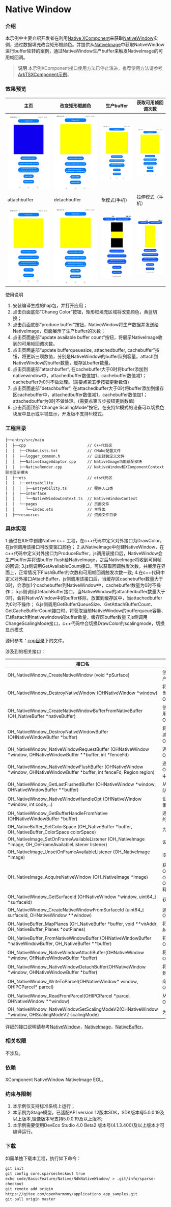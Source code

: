 # Native Window

### 介绍

本示例中主要介绍开发者在利用[Native XComponent](https://docs.openharmony.cn/pages/v4.1/zh-cn/application-dev/reference/apis-arkui/arkui-ts/ts-basic-components-xcomponent.md)来获取[NativeWindow](https://docs.openharmony.cn/pages/v4.0/zh-cn/application-dev/reference/native-apis/_native_window.md)实例，通过数据填充改变矩形框颜色。并提供从[NativeImage](https://docs.openharmony.cn/pages/v4.1/zh-cn/application-dev/reference/apis-arkgraphics2d/_o_h___native_image.md)中获取NativeWindow进行buffer轮转的案例，通过NativeWindow生产buffer来触发NativeImage的可用帧回调。

> **说明**
> 本示例XComponent接口使用方法已停止演进，推荐使用方法请参考[ArkTSXComponent示例](../ArkTSXComponent/README_zh.md)。
### 效果预览

| 主页                                           | 改变矩形框颜色                                           | 生产buffer                                          | 获取可用帧回调次数                                                 |
|----------------------------------------------|---------------------------------------------------|---------------------------------------------------|-----------------------------------------------------------|
| ![main](screenshots/device/Main.jpg)         | ![Draw Path](screenshots/device/ChangeColor.jpg)  | ![change color](screenshots/device/ProduceBuffer.jpg) | ![change color](screenshots/device/GetAvailableCount.jpg) |
| attachbuffer                                 | detachbuffer                                      | fit模式(手机）                                         | 拉伸模式（手机）                                                  |
| ![main](screenshots/device/AttachBuffer.jpg) | ![Draw Path](screenshots/device/DetachBuffer.jpg) | ![Draw Path](screenshots/device/scalefit.jpg)     | ![Draw Path](screenshots/device/scaledown.jpg)            |


使用说明

1. 安装编译生成的hap包，并打开应用；
2. 点击页面底部“Chaneg Color”按钮，矩形框填充区域将改变颜色，黄蓝切换；
3. 点击页面底部“produce buffer”按钮，NativeWindow将生产数据并发送给NativeImage，页面展示了生产buffer的次数；
4. 点击页面底部“update available buffer count”按钮，将展示NativeImage收到的可用帧回调次数。
5. 点击页面底部“update bufferqueuesize, attachedbuffer, cachebuffer"按钮，将更新三项数值，分别是NativeWindow的buffer队列容量，attach到NativeWindow的buffer数量，缓存区buffer数量。
6. 点击页面底部”attachbuffer“, 在cachebuffer大于0时将buffer添加到nativewindow中，attachedbuffer数值加1，cachebuffer数值减1；cachebuffer为0时不做处理。(需要点第五步按钮更新数值)
7. 点击页面底部”detachbuffer", 在attachedbuffer大于0时将buffer添加到缓存区cachebuffer中，attachedbuffer数值减1，cachebuffer数值加1； attachedbuffer为0时不做处理。(需要点第五步按钮更新数值)
8. 点击页面顶部"Change ScalingMode"按钮，在支持fit模式的设备可以切换色块居中显示或平铺显示，开发板不支持fit模式。

### 工程目录

```
├──entry/src/main
│  ├──cpp                           // C++代码区
│  │  ├──CMakeLists.txt             // CMake配置文件
│  │  ├──logger_common.h   			// 日志封装定义文件  
│  │  ├──NativeImageAdaptor.cpp     // NativeImage功能适配模块
│  │  ├──NativeRender.cpp           // NativeWindow和XComponentContext联合显示模块
│  ├──ets                           // ets代码区
│  │  ├──entryability
│  │  │  ├──EntryAbility.ts         // 程序入口类
|  |  ├──interface
│  │  │  └──NativeWindowContext.ts  // NativeWindowContext
│  │  └──pages                      // 页面文件
│  │     └──Index.ets               // 主界面
|  ├──resources         			// 资源文件目录
```

### 具体实现

1.通过在IDE中创建Native c++ 工程，在c++代码中定义对外接口为DrawColor，在js侧调用该接口可改变窗口颜色；
2.从NativeImage中创建NativeWindow，在c++代码中定义对外接口为ProduceBuffer，js调用该接口后，NativeWindow会生产buffer并将该buffer flush给NativeImage，之后NativeImage将收到可用帧的回调;
3.js侧调用GetAvailableCount接口，可以获取回调触发次数，并展示在界面上，正常情况下FlushBuffer的次数和可用帧回调触发次数一致;
4.在c++代码中定义对外接口AttachBuffer，js侧调用该接口后，当缓存区cachebuffer数量大于0时，会添加1个cachebuffer到NativeWindow中，cachebuffer数量为0时不操作；
5.js侧调用DetachBuffer接口，当NativeWindow的attachedbuffer数量大于0时，会将NativeWindow中的buffer移除，放置到缓存区中，当attachedbuffer为0时不操作；
6.js侧调用GetBufferQueueSize、GetAttachBufferCount、GetCacheBufferCount接口时，将获取当前NativeWindow的bufferqueue容量、已经attach到nativewindow的buffer数量，缓存区buffer数量
7.js侧调用ChangeScalingMode接口，c++代码中会切换DrawColor的scalingmode，切换显示模式

源码参考：[cpp目录](entry/src/main/cpp)下的文件。

涉及到的相关接口：


| 接口名 | 描述 |
| -------- | -------- |
| OH_NativeWindow_CreateNativeWindow (void *pSurface) | 创建OHNativeWindow实例，每次调用都会产生一个新的OHNativeWindow实例 |
| OH_NativeWindow_DestroyNativeWindow (OHNativeWindow *window) | 将OHNativeWindow对象的引用计数减1，当引用计数为0的时候，该OHNativeWindow对象会被析构掉 |
| OH_NativeWindow_CreateNativeWindowBufferFromNativeBuffer (OH_NativeBuffer *nativeBuffer) | 创建OHNativeWindowBuffer实例，每次调用都会产生一个新的OHNativeWindowBuffer实例 |
| OH_NativeWindow_DestroyNativeWindowBuffer (OHNativeWindowBuffer *buffer) | 将OHNativeWindowBuffer对象的引用计数减1，当引用计数为0的时候，该OHNativeWindowBuffer对象会被析构掉 |
| OH_NativeWindow_NativeWindowRequestBuffer (OHNativeWindow *window, OHNativeWindowBuffer **buffer, int *fenceFd) | 通过OHNativeWindow对象申请一块OHNativeWindowBuffer，用以内容生产 |
| OH_NativeWindow_NativeWindowFlushBuffer (OHNativeWindow *window, OHNativeWindowBuffer *buffer, int fenceFd, Region region) | 通过OHNativeWindow将生产好内容的OHNativeWindowBuffer放回到Buffer队列中，用以内容消费 |
| OH_NativeWindow_GetLastFlushedBuffer (OHNativeWindow *window, OHNativeWindowBuffer **buffer) | 从OHNativeWindow获取上次送回到buffer队列中的OHNativeWindowBuffer |
| OH_NativeWindow_NativeWindowHandleOpt (OHNativeWindow *window, int code,...) | 设置/获取OHNativeWindow的属性，包括设置/获取宽高、内容格式等 |
| OH_NativeWindow_GetBufferHandleFromNative (OHNativeWindowBuffer *buffer) | 通过OHNativeWindowBuffer获取该buffer的BufferHandle指针       |
| OH_NativeBuffer_SetColorSpace (OH_NativeBuffer *buffer, OH_NativeBuffer_ColorSpace colorSpace) | 为OH_NativeBuffer设置颜色空间属性                            |
| OH_NativeImage_SetOnFrameAvailableListener (OH_NativeImage *image, OH_OnFrameAvailableListener listener) | 设置帧可用回调                                               |
| OH_NativeImage_UnsetOnFrameAvailableListener (OH_NativeImage *image) | 取消设置帧可用回调                                           |
| OH_NativeImage_AcquireNativeWindow (OH_NativeImage *image)   | 获取与OH_NativeImage相关联的OHNativeWindow指针。 该OHNativeWindow后续不再需要时需要调用OH_NativeWindow_DestroyNativeWindow释放 |
| OH_NativeWindow_GetSurfaceId (OHNativeWindow *window, uint64_t *surfaceId) | 获取surfaceId |
| OH_NativeWindow_CreateNativeWindowFromSurfaceId (uint64_t surfaceId, OHNativeWindow **window) | 通过surfaceId获取对应的OHNativeWindow |
| OH_NativeBuffer_MapPlanes (OH_NativeBuffer *buffer, void **virAddr, OH_NativeBuffer_Planes *outPlanes) | 将OH_NativeBuffer对应的多通道ION内存映射到进程空间 |
| OH_NativeBuffer_FromNativeWindowBuffer (OHNativeWindowBuffer *nativeWindowBuffer, OH_NativeBuffer **buffer) | 将OHNativeWindowBuffer实例转换为OH_NativeBuffer实例 |
| OH_NativeWindow_NativeWindowAttachBuffer(OHNativeWindow *window, OHNativeWindowBuffer *buffer) | 将缓存区OHNativeWindowBuffer添加到OHNativeWindow中 |
| OH_NativeWindow_NativeWindowDetachBuffer(OHNativeWindow *window, OHNativeWindowBuffer *buffer) | 将OHNativeWindow中的buffer移除，放置到缓存区中 |
| OH_NativeWindow_WriteToParcel(OHNativeWindow* window, OHIPCParcel* parcel)| 向OHIPCParcel对象中写入一个OHNativeWindow对象|
| OH_NativeWindow_ReadFromParcel(OHIPCParcel *parcel, OHNativeWindow **window)| 从OHIPCParcel对象中读取一个OHNativeWindow对象|
| OH_NativeWindow_NativeWindowSetScalingModeV2(OHNativeWindow *window, OHScalingModeV2 scalingMode)| 为OHNativeWindow设置显示模式|

详细的接口说明请参考[NativeWindow](https://docs.openharmony.cn/pages/v4.1/zh-cn/application-dev/reference/apis-arkgraphics2d/_o_h___native_image.md)，[NativeImage](https://docs.openharmony.cn/pages/v4.1/zh-cn/application-dev/reference/apis-arkgraphics2d/_o_h___native_image.md)，[NativeBuffer](https://docs.openharmony.cn/pages/v4.0/zh-cn/application-dev/reference/native-apis/_o_h___native_buffer.md)。

### 相关权限

不涉及。

### 依赖

XComponent NativeWindow NativeImage EGL。

### 约束与限制

1. 本示例仅支持标准系统上运行；
2. 本示例为Stage模型，已适配API version 12版本SDK，SDK版本号5.0.0.19及以上版本,镜像版本号支持5.0.0.19及以上版本;
3. 本示例需要使用DevEco Studio 4.0 Beta2 版本号(4.1.3.400)及以上版本才可编译运行。
### 下载

如需单独下载本工程，执行如下命令：

```
git init
git config core.sparsecheckout true
echo code/BasicFeature/Native/NdkNativeWindow/ > .git/info/sparse-checkout
git remote add origin https://gitee.com/openharmony/applications_app_samples.git
git pull origin master
```
